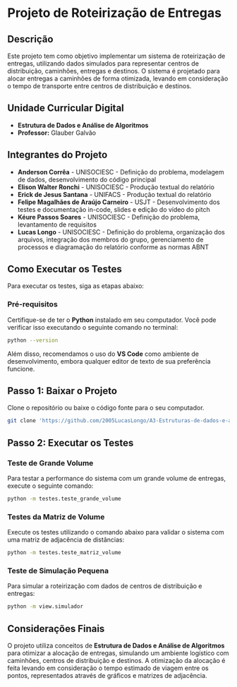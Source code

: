 # Projeto de Roteirização de Entregas

## Descrição

Este projeto tem como objetivo implementar um sistema de roteirização de entregas, utilizando dados simulados para representar centros de distribuição, caminhões, entregas e destinos. O sistema é projetado para alocar entregas a caminhões de forma otimizada, levando em consideração o tempo de transporte entre centros de distribuição e destinos.

## Unidade Curricular Digital

- **Estrutura de Dados e Análise de Algoritmos**
- **Professor:** Glauber Galvão

## Integrantes do Projeto

- **Anderson Corrêa** - UNISOCIESC - Definição do problema, modelagem de dados, desenvolvimento do código principal
- **Elison Walter Ronchi** - UNISOCIESC - Produção textual do relatório
- **Erick de Jesus Santana** - UNIFACS - Produção textual do relatório
- **Felipe Magalhães de Araújo Carneiro** - USJT - Desenvolvimento dos testes e documentação in-code, slides e edição do vídeo do pitch
- **Kéure Passos Soares** - UNISOCIESC - Definição do problema, levantamento de requisitos
- **Lucas Longo** - UNISOCIESC - Definição do problema, organização dos arquivos, integração dos membros do grupo, gerenciamento de processos e diagramação do relatório conforme as normas ABNT

## Como Executar os Testes

Para executar os testes, siga as etapas abaixo:

### Pré-requisitos

Certifique-se de ter o **Python** instalado em seu computador. Você pode verificar isso executando o seguinte comando no terminal:

```bash
python --version
```

Além disso, recomendamos o uso do **VS Code** como ambiente de desenvolvimento, embora qualquer editor de texto de sua preferência funcione.

## Passo 1: Baixar o Projeto

Clone o repositório ou baixe o código fonte para o seu computador.

```bash
git clone 'https://github.com/2005LucasLongo/A3-Estruturas-de-dados-e-analise-de-algoritmos'
```

## Passo 2: Executar os Testes

### Teste de Grande Volume

Para testar a performance do sistema com um grande volume de entregas, execute o seguinte comando:

```bash
python -m testes.teste_grande_volume
```

### Testes da Matriz de Volume

Execute os testes utilizando o comando abaixo para validar o sistema com uma matriz de adjacência de distâncias:

```bash
python -m testes.teste_matriz_volume
```

### Teste de Simulação Pequena

Para simular a roteirização com dados de centros de distribuição e entregas:

```bash
python -m view.simulador
```

## Considerações Finais

O projeto utiliza conceitos de **Estrutura de Dados e Análise de Algoritmos** para otimizar a alocação de entregas, simulando um ambiente logístico com caminhões, centros de distribuição e destinos. A otimização da alocação é feita levando em consideração o tempo estimado de viagem entre os pontos, representados através de gráficos e matrizes de adjacência.
